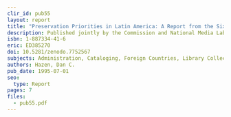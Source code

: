 ```yaml
---
clir_id: pub55
layout: report
title: "Preservation Priorities in Latin America: A Report from the Sixtieth IFLA Meeting, Havana, Cuba"
description: Published jointly by the Commission and National Media Laboratory, St. Paul, MN, helps clarify long-term storage requirements for magnetic media and provides guidance on how to care for these media to maximize their life expectancies. Covers what can go wrong with magnetic media and how to prevent information loss and premature degradation of magnetic tape.
isbn: 1-887334-41-6
eric: ED385270
doi: 10.5281/zenodo.7752567
subjects: Administration, Cataloging, Foreign Countries, Library Collections, Library Facilities, Library Services, Needs Assessment, Preservation, Prevention, Program Development, Records Management, Training
authors: Hazen, Dan C.
pub_date: 1995-07-01
seo:
  type: Report
pages: 7
files:
  - pub55.pdf
---
```

